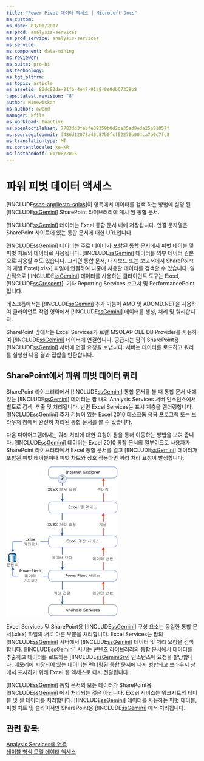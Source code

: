 ```yaml
---
title: "Power Pivot 데이터 액세스 | Microsoft Docs"
ms.custom: 
ms.date: 03/01/2017
ms.prod: analysis-services
ms.prod_service: analysis-services
ms.service: 
ms.component: data-mining
ms.reviewer: 
ms.suite: pro-bi
ms.technology: 
ms.tgt_pltfrm: 
ms.topic: article
ms.assetid: 83dc82da-91fb-4e47-91a8-0e0db67339b8
caps.latest.revision: "8"
author: Minewiskan
ms.author: owend
manager: kfile
ms.workload: Inactive
ms.openlocfilehash: 7783dd3fabfe32359b8d2da35ad9eda25a91057f
ms.sourcegitcommit: f486d12078a45c87b0fcf52270b904ca7b0c7fc8
ms.translationtype: MT
ms.contentlocale: ko-KR
ms.lasthandoff: 01/08/2018
---
```

# <a name="power-pivot-data-access"></a>파워 피벗 데이터 액세스
[!INCLUDE[ssas-appliesto-sqlas](../../includes/ssas-appliesto-sqlas.md)]이 항목에서 데이터를 검색 하는 방법에 설명 된 [!INCLUDE[ssGemini](../../includes/ssgemini-md.md)] SharePoint 라이브러리에 게시 된 통합 문서.  
  
 [!INCLUDE[ssGemini](../../includes/ssgemini-md.md)] 데이터는 Excel 통합 문서 내에 저장됩니다. 연결 문자열은 SharePoint 사이트에 있는 통합 문서에 대한 URL입니다.  
  
 [!INCLUDE[ssGemini](../../includes/ssgemini-md.md)] 데이터는 주로 데이터가 포함된 통합 문서에서 피벗 테이블 및 피벗 차트의 데이터로 사용됩니다. [!INCLUDE[ssGemini](../../includes/ssgemini-md.md)] 데이터를 외부 데이터 원본으로 사용할 수도 있습니다. 그러면 통합 문서, 대시보드 또는 보고서에서 SharePoint의 개별 Excel(.xlsx) 파일에 연결하여 나중에 사용할 데이터를 검색할 수 있습니다. 일반적으로 [!INCLUDE[ssGemini](../../includes/ssgemini-md.md)] 데이터를 사용하는 클라이언트 도구는 Excel, [!INCLUDE[ssCrescent](../../includes/sscrescent-md.md)], 기타 Reporting Services 보고서 및 PerformancePoint입니다.  
  
 데스크톱에서는 [!INCLUDE[ssGemini](../../includes/ssgemini-md.md)] 추가 기능이 AMO 및 ADOMD.NET을 사용하여 클라이언트 작업 영역에서 [!INCLUDE[ssGemini](../../includes/ssgemini-md.md)] 데이터를 생성, 처리 및 쿼리합니다.  
  
 SharePoint 팜에서는 Excel Services가 로컬 MSOLAP OLE DB Provider를 사용하여 [!INCLUDE[ssGemini](../../includes/ssgemini-md.md)] 데이터에 연결합니다. 공급자는 팜의 SharePoint용 [!INCLUDE[ssGemini](../../includes/ssgemini-md.md)] 서버에 연결 요청을 보냅니다. 서버는 데이터를 로드하고 쿼리를 실행한 다음 결과 집합을 반환합니다.  
  
##  <a name="queryproc"></a> SharePoint에서 파워 피벗 데이터 쿼리  
 SharePoint 라이브러리에서 [!INCLUDE[ssGemini](../../includes/ssgemini-md.md)] 통합 문서를 볼 때 통합 문서 내에 있는 [!INCLUDE[ssGemini](../../includes/ssgemini-md.md)] 데이터는 팜 내의 Analysis Services 서버 인스턴스에서 별도로 검색, 추출 및 처리됩니다. 반면 Excel Services는 표시 계층을 렌더링합니다. [!INCLUDE[ssGemini](../../includes/ssgemini-md.md)] 추가 기능이 있는 Excel 2010 데스크톱 응용 프로그램 또는 브라우저 창에서 완전히 처리된 통합 문서를 볼 수 있습니다.  
  
 다음 다이어그램에서는 쿼리 처리에 대한 요청이 팜을 통해 이동하는 방법을 보여 줍니다. [!INCLUDE[ssGemini](../../includes/ssgemini-md.md)] 데이터는 Excel 2010 통합 문서의 일부이므로 사용자가 SharePoint 라이브러리에서 Excel 통합 문서를 열고 [!INCLUDE[ssGemini](../../includes/ssgemini-md.md)] 데이터가 포함된 피벗 테이블이나 피벗 차트와 상호 작용하면 쿼리 처리 요청이 발생합니다.  
  
 ![GMNI_DataProcReq](../../analysis-services/power-pivot-sharepoint/media/gmni-dataprocreq.gif "GMNI_DataProcReq")  
  
 Excel Services 및 SharePoint용 [!INCLUDE[ssGemini](../../includes/ssgemini-md.md)] 구성 요소는 동일한 통합 문서(.xlsx) 파일의 서로 다른 부분을 처리합니다. Excel Services는 팜의 [!INCLUDE[ssGemini](../../includes/ssgemini-md.md)] 서버에서 [!INCLUDE[ssGemini](../../includes/ssgemini-md.md)] 데이터 및 처리 요청을 검색합니다. [!INCLUDE[ssGemini](../../includes/ssgemini-md.md)] 서버는 콘텐츠 라이브러리의 통합 문서에서 데이터를 추출하고 데이터를 로드하는 [!INCLUDE[ssGeminiSrv](../../includes/ssgeminisrv-md.md)] 인스턴스에 요청을 할당합니다. 메모리에 저장되어 있는 데이터는 렌더링된 통합 문서에 다시 병합되고 브라우저 창에서 표시하기 위해 Excel 웹 액세스로 다시 전달됩니다.  
  
 [!INCLUDE[ssGemini](../../includes/ssgemini-md.md)] 통합 문서의 모든 데이터가 SharePoint용 [!INCLUDE[ssGemini](../../includes/ssgemini-md.md)] 에서 처리되는 것은 아닙니다. Excel 서비스는 워크시트의 테이블 및 셀 데이터를 처리합니다. [!INCLUDE[ssGemini](../../includes/ssgemini-md.md)] 데이터를 사용하는 피벗 테이블, 피벗 차트 및 슬라이서만 SharePoint용 [!INCLUDE[ssGemini](../../includes/ssgemini-md.md)] 에서 처리됩니다.  
  
## <a name="see-also"></a>관련 항목:  
 [Analysis Services에 연결](../../analysis-services/instances/connect-to-analysis-services.md)   
 [테이블 형식 모델 데이터 액세스](../../analysis-services/tabular-models/tabular-model-data-access.md)  
  
  
